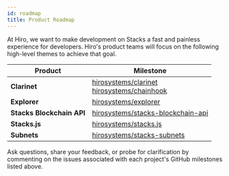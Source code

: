 ```yaml
---
id: roadmap
title: Product Roadmap
---
```


At Hiro, we want to make development on Stacks a fast and painless experience for developers. Hiro's product teams will focus on the following high-level themes to achieve that goal.

| Product | Milestone |
| --------------- | --------------- |
| **Clarinet** | [hirosystems/clarinet](https://github.com/hirosystems/clarinet/milestones) <br /> [hirosystems/chainhook](https://github.com/hirosystems/chainhook/milestones)|
| **Explorer** | [hirosystems/explorer](https://github.com/hirosystems/explorer/milestones) |
| **Stacks Blockchain API** | [hirosystems/stacks-blockchain-api](https://github.com/hirosystems/stacks-blockchain-api/milestones) |
| **Stacks.js** | [hirosystems/stacks.js](https://github.com/hirosystems/stacks.js/milestones) |
| **Subnets** | [hirosystems/stacks-subnets](https://github.com/hirosystems/stacks-subnets/milestones) |

Ask questions, share your feedback, or probe for clarification by commenting on the issues associated with each project's GitHub milestones listed above.
